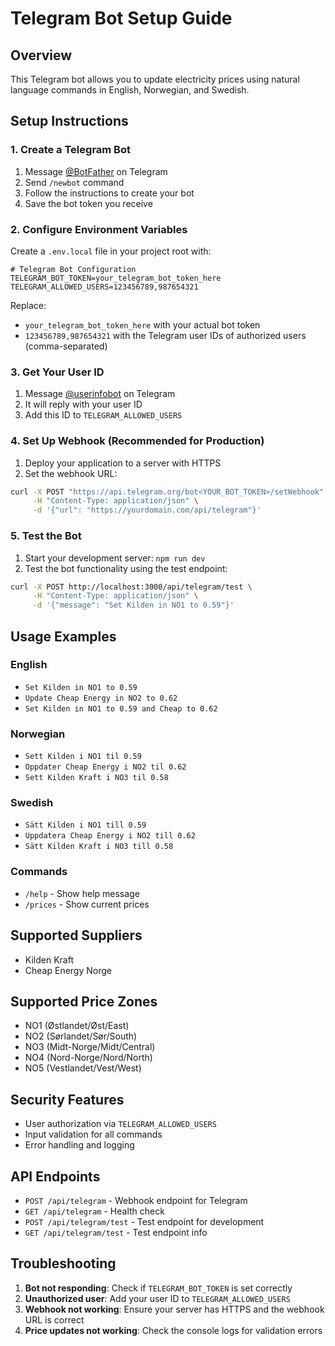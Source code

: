 # Telegram Bot Setup Guide

## Overview
This Telegram bot allows you to update electricity prices using natural language commands in English, Norwegian, and Swedish.

## Setup Instructions

### 1. Create a Telegram Bot
1. Message [@BotFather](https://t.me/botfather) on Telegram
2. Send `/newbot` command
3. Follow the instructions to create your bot
4. Save the bot token you receive

### 2. Configure Environment Variables
Create a `.env.local` file in your project root with:

```env
# Telegram Bot Configuration
TELEGRAM_BOT_TOKEN=your_telegram_bot_token_here
TELEGRAM_ALLOWED_USERS=123456789,987654321
```

Replace:
- `your_telegram_bot_token_here` with your actual bot token
- `123456789,987654321` with the Telegram user IDs of authorized users (comma-separated)

### 3. Get Your User ID
1. Message [@userinfobot](https://t.me/userinfobot) on Telegram
2. It will reply with your user ID
3. Add this ID to `TELEGRAM_ALLOWED_USERS`

### 4. Set Up Webhook (Recommended for Production)
1. Deploy your application to a server with HTTPS
2. Set the webhook URL:
```bash
curl -X POST "https://api.telegram.org/bot<YOUR_BOT_TOKEN>/setWebhook" \
     -H "Content-Type: application/json" \
     -d '{"url": "https://yourdomain.com/api/telegram"}'
```

### 5. Test the Bot
1. Start your development server: `npm run dev`
2. Test the bot functionality using the test endpoint:
```bash
curl -X POST http://localhost:3000/api/telegram/test \
     -H "Content-Type: application/json" \
     -d '{"message": "Set Kilden in NO1 to 0.59"}'
```

## Usage Examples

### English
- `Set Kilden in NO1 to 0.59`
- `Update Cheap Energy in NO2 to 0.62`
- `Set Kilden in NO1 to 0.59 and Cheap to 0.62`

### Norwegian
- `Sett Kilden i NO1 til 0.59`
- `Oppdater Cheap Energy i NO2 til 0.62`
- `Sett Kilden Kraft i NO3 til 0.58`

### Swedish
- `Sätt Kilden i NO1 till 0.59`
- `Uppdatera Cheap Energy i NO2 till 0.62`
- `Sätt Kilden Kraft i NO3 till 0.58`

### Commands
- `/help` - Show help message
- `/prices` - Show current prices

## Supported Suppliers
- Kilden Kraft
- Cheap Energy Norge

## Supported Price Zones
- NO1 (Østlandet/Øst/East)
- NO2 (Sørlandet/Sør/South)
- NO3 (Midt-Norge/Midt/Central)
- NO4 (Nord-Norge/Nord/North)
- NO5 (Vestlandet/Vest/West)

## Security Features
- User authorization via `TELEGRAM_ALLOWED_USERS`
- Input validation for all commands
- Error handling and logging

## API Endpoints
- `POST /api/telegram` - Webhook endpoint for Telegram
- `GET /api/telegram` - Health check
- `POST /api/telegram/test` - Test endpoint for development
- `GET /api/telegram/test` - Test endpoint info

## Troubleshooting
1. **Bot not responding**: Check if `TELEGRAM_BOT_TOKEN` is set correctly
2. **Unauthorized user**: Add your user ID to `TELEGRAM_ALLOWED_USERS`
3. **Webhook not working**: Ensure your server has HTTPS and the webhook URL is correct
4. **Price updates not working**: Check the console logs for validation errors 